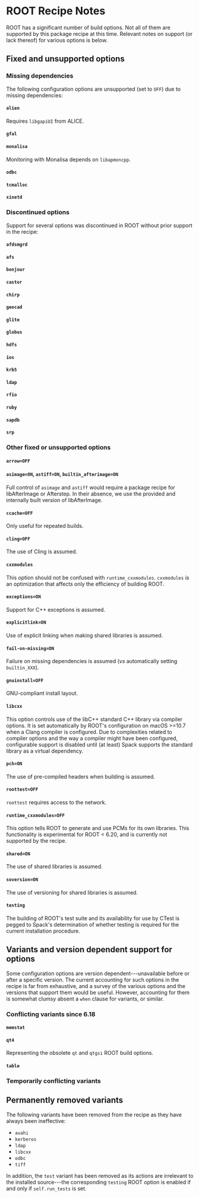 # ROOT Recipe Notes

ROOT has a significant number of build options. Not all of them are supported by this package recipe at this time. Relevant notes on support (or lack thereof) for various options is below.

## Fixed and unsupported options

### Missing dependencies

The following configuration options are unsupported (set to `OFF`) due to missing dependencies:

#### `alien`

Requires `libgapiUI` from ALICE.

#### `gfal`

#### `monalisa`

Monitoring with Monalisa depends on `libapmoncpp`.

#### `odbc`

#### `tcmalloc`

#### `xinetd`

### Discontinued options

Support for several options was discontinued in ROOT without prior support in the recipe:

#### `afdsmgrd`

#### `afs`

#### `bonjour`

#### `castor`

#### `chirp`

#### `geocad`

#### `glite`

#### `globus`

#### `hdfs`

#### `ios`

#### `krb5`

#### `ldap`

#### `rfio`

#### `ruby`

#### `sapdb`

#### `srp`

### Other fixed or unsupported options

#### `arrow=OFF`

#### `asimage=ON`, `astiff=ON`, `builtin_afterimage=ON`

Full control of `asimage` and `astiff` would require a package recipe for libAfterImage or Afterstep. In their absence, we use the provided and internally built version of libAfterImage.

#### `ccache=OFF`

Only useful for repeated builds.

#### `cling=OFF`

The use of Cling is assumed.

#### `cxxmodules`

This option should not be confused with `runtime_cxxmodules`. `cxxmodules` is an optimization that affects only the efficiency of building ROOT.

#### `exceptions=ON`

Support for C++ exceptions is assumed.

#### `explicitlink=ON`

Use of explicit linking when making shared libraries is assumed.

#### `fail-on-missing=ON`

Failure on missing dependencies is assumed (_vs_ automatically setting `builtin_XXX`).

#### `gnuinstall=OFF`

GNU-compliant install layout.

#### `libcxx`

This option controls use of the libC++ standard C++ library via compiler options. It is set automatically by ROOT's configuration on macOS >=10.7 when a Clang compiler is configured. Due to complexities related to compiler options and the way a compiler might have been configured, configurable support is disabled until (at least) Spack supports the standard library as a virtual dependency.

#### `pch=ON`

The use of pre-compiled headers when building is assumed.

#### `roottest=OFF`

`roottest` requires access to the network.

#### `runtime_cxxmodules=OFF`

This option tells ROOT to generate and use PCMs for its own libraries. This functionality is experimental for ROOT < 6.20, and is currently not supported by the recipe.

#### `shared=ON`

The use of shared libraries is assumed.

#### `soversion=ON`

The use of versioning for shared libraries is assumed.

#### `testing`

The building of ROOT's test suite and its availability for use by CTest is pegged to Spack's determination of whether testing is required for the current installation procedure.

## Variants and version dependent support for options

Some configuration options are version dependent---unavailable before or after a specific version. The current accounting for such options in the recipe is far from exhaustive, and a survey of the various options and the versions that support them would be useful. However, accounting for them is somewhat clumsy absent a `when` clause for variants, or similar.

### Conflicting variants since 6.18

#### `memstat`

#### `qt4`

Representing the obsolete `qt` and `qtgsi` ROOT build options.

#### `table`

### Temporarily conflicting variants

## Permanently removed variants

The following variants have been removed from the recipe as they have always been ineffective:

* `avahi`
* `kerberos`
* `ldap`
* `libcxx`
* `odbc`
* `tiff`

In addition, the `test` variant has been removed as its actions are irrelevant to the installed source---the corresponding `testing` ROOT option is enabled if and only if `self.run_tests` is set.
